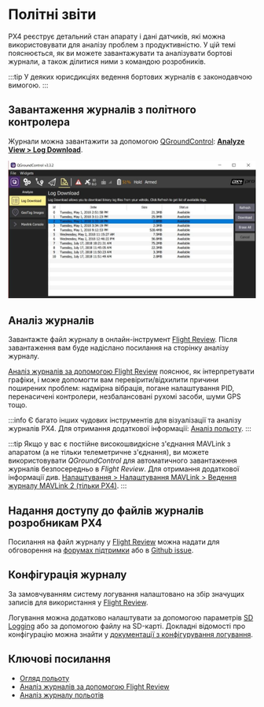 # Політні звіти

PX4 реєструє детальний стан апарату і дані датчиків, які можна використовувати для аналізу проблем з продуктивністю. У цій темі пояснюється, як ви можете завантажувати та аналізувати бортові журнали, а також ділитися ними з командою розробників.

:::tip
У деяких юрисдикціях ведення бортових журналів є законодавчою вимогою.
:::

## Завантаження журналів з політного контролера

Журнали можна завантажити за допомогою [QGroundControl](http://qgroundcontrol.com/): **[Analyze View > Log Download](https://docs.qgroundcontrol.com/master/en/analyze_view/log_download.html)**.

![Завантаження журналу польоту](../../assets/qgc/analyze/log_download.jpg)


## Аналіз журналів

Завантажте файл журналу в онлайн-інструмент [Flight Review](http://logs.px4.io). Після завантаження вам буде надіслано посилання на сторінку аналізу журналу.

[Аналіз журналів за допомогою Flight Review](../log/flight_review.md) пояснює, як інтерпретувати графіки, і може допомогти вам перевірити/відхилити причини поширених проблем: надмірна вібрація, погане налаштування PID, перенасичені контролери, незбалансовані рухомі засоби, шуми GPS тощо.

:::info Є багато інших чудових інструментів для візуалізації та аналізу журналів PX4. Для отримання додаткової інформації: [Аналіз польоту](../dev_log/flight_log_analysis.md).
:::

:::tip
Якщо у вас є постійне високошвидкісне з'єднання MAVLink з апаратом (а не тільки телеметричне з'єднання), ви можете використовувати *QGroundControl* для автоматичного завантаження журналів безпосередньо в *Flight Review*. Для отримання додаткової інформації див. [Налаштування > Налаштування MAVLink > Ведення журналу MAVLink 2 (тільки PX4)](https://docs.qgroundcontrol.com/master/en/SettingsView/MAVLink.html#logging).
:::

## Надання доступу до файлів журналів розробникам PX4

Посилання на файл журналу у [Flight Review](http://logs.px4.io) можна надати для обговорення на [форумах підтримки](../contribute/support.md#forums-and-chat) або в [Github issue](../README.md#reporting-bugs-issues).


## Конфігурація журналу

За замовчуванням систему логування налаштовано на збір значущих записів для використання у [Flight Review](http://logs.px4.io).

Логування можна додатково налаштувати за допомогою параметрів [SD Logging](../advanced_config/parameter_reference.md#sd-logging) або за допомогою файлу на SD-карті. Докладні відомості про конфігурацію можна знайти у [документації з конфігурування логування](../dev_log/logging.md#configuration).

## Ключові посилання

- [Огляд польоту](http://logs.px4.io)
- [Аналіз журналів за допомогою Flight Review](../log/flight_review.md)
- [Аналіз журналу польотів](../dev_log/flight_log_analysis.md)
